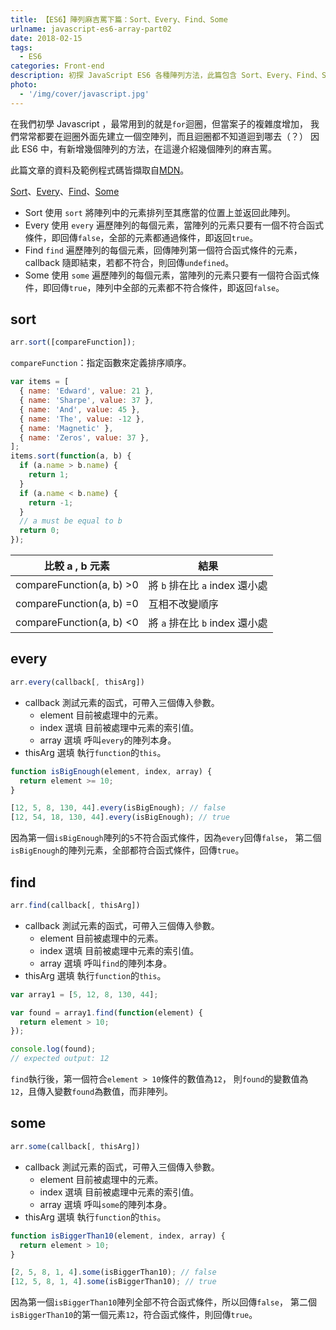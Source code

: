 ```yaml
---
title: 【ES6】陣列麻吉罵下篇：Sort、Every、Find、Some
urlname: javascript-es6-array-part02
date: 2018-02-15
tags:
  - ES6
categories: Front-end
description: 初探 JavaScript ES6 各種陣列方法，此篇包含 Sort、Every、Find、Some，以及使用範例及差別。
photo:
  - '/img/cover/javascript.jpg'
---
```


在我們初學 Javascript ，最常用到的就是`for`迴圈，但當案子的複雜度增加，
我們常常都要在迴圈外面先建立一個空陣列，而且迴圈都不知道迴到哪去（？）
因此 ES6 中，有新增幾個陣列的方法，在這邊介紹幾個陣列的麻吉罵。

此篇文章的資料及範例程式碼皆擷取自[MDN](https://developer.mozilla.org/zh-TW/)。

[Sort](https://developer.mozilla.org/zh-TW/docs/Web/JavaScript/Reference/Global_Objects/Array/sort)、[Every](https://developer.mozilla.org/zh-TW/docs/Web/JavaScript/Reference/Global_Objects/Array/every)、[Find](https://developer.mozilla.org/zh-TW/docs/Web/JavaScript/Reference/Global_Objects/Array/find)、[Some](https://developer.mozilla.org/zh-TW/docs/Web/JavaScript/Reference/Global_Objects/Array/some)

<!-- more -->

- Sort
  使用 `sort` 將陣列中的元素排列至其應當的位置上並返回此陣列。
- Every
  使用 `every` 遍歷陣列的每個元素，當陣列的元素只要有一個不符合函式條件，即回傳`false`，全部的元素都通過條件，即返回`true`。
- Find
  `find` 遍歷陣列的每個元素，回傳陣列第一個符合函式條件的元素，callback 隨即結束，若都不符合，則回傳`undefined`。
- Some
  使用 `some` 遍歷陣列的每個元素，當陣列的元素只要有一個符合函式條件，即回傳`true`，陣列中全部的元素都不符合條件，即返回`false`。

## sort

```js
arr.sort([compareFunction]);
```

`compareFunction`：指定函數來定義排序順序。

```js
var items = [
  { name: 'Edward', value: 21 },
  { name: 'Sharpe', value: 37 },
  { name: 'And', value: 45 },
  { name: 'The', value: -12 },
  { name: 'Magnetic' },
  { name: 'Zeros', value: 37 },
];
items.sort(function(a, b) {
  if (a.name > b.name) {
    return 1;
  }
  if (a.name < b.name) {
    return -1;
  }
  // a must be equal to b
  return 0;
});
```

| 比較 a , b 元素          | 結果                           |
| ------------------------ | ------------------------------ |
| compareFunction(a, b) >0 | 將 `b` 排在比 `a` index 還小處 |
| compareFunction(a, b) =0 | 互相不改變順序                 |
| compareFunction(a, b) <0 | 將 `a` 排在比 `b` index 還小處 |

## every

```js
arr.every(callback[, thisArg])
```

- callback
  測試元素的函式，可帶入三個傳入參數。
  - element
    目前被處理中的元素。
  - index 選填
    目前被處理中元素的索引值。
  - array 選填
    呼叫`every`的陣列本身。
- thisArg 選填
  執行`function`的`this`。

```js
function isBigEnough(element, index, array) {
  return element >= 10;
}

[12, 5, 8, 130, 44].every(isBigEnough); // false
[12, 54, 18, 130, 44].every(isBigEnough); // true
```

因為第一個`isBigEnough`陣列的`5`不符合函式條件，因為`every`回傳`false`，
第二個`isBigEnough`的陣列元素，全部都符合函式條件，回傳`true`。

## find

```js
arr.find(callback[, thisArg])
```

- callback
  測試元素的函式，可帶入三個傳入參數。
  - element
    目前被處理中的元素。
  - index 選填
    目前被處理中元素的索引值。
  - array 選填
    呼叫`find`的陣列本身。
- thisArg 選填
  執行`function`的`this`。

```js
var array1 = [5, 12, 8, 130, 44];

var found = array1.find(function(element) {
  return element > 10;
});

console.log(found);
// expected output: 12
```

`find`執行後，第一個符合`element > 10`條件的數值為`12`，
則`found`的變數值為`12`，且傳入變數`found`為數值，而非陣列。

## some

```js
arr.some(callback[, thisArg])
```

- callback
  測試元素的函式，可帶入三個傳入參數。
  - element
    目前被處理中的元素。
  - index 選填
    目前被處理中元素的索引值。
  - array 選填
    呼叫`some`的陣列本身。
- thisArg 選填
  執行`function`的`this`。

```js
function isBiggerThan10(element, index, array) {
  return element > 10;
}

[2, 5, 8, 1, 4].some(isBiggerThan10); // false
[12, 5, 8, 1, 4].some(isBiggerThan10); // true
```

因為第一個`isBiggerThan10`陣列全部不符合函式條件，所以回傳`false`，
第二個`isBiggerThan10`的第一個元素`12`，符合函式條件，則回傳`true`。
